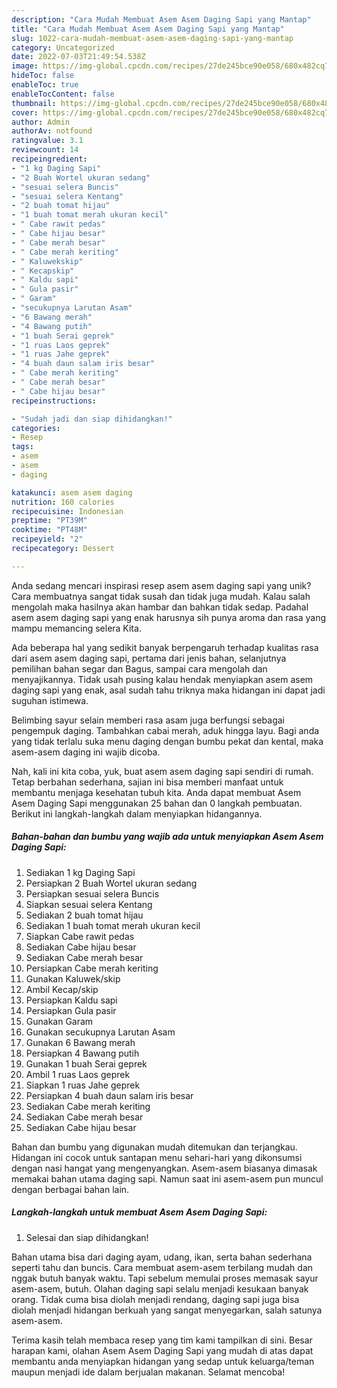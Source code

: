 ```yaml
---
description: "Cara Mudah Membuat Asem Asem Daging Sapi yang Mantap"
title: "Cara Mudah Membuat Asem Asem Daging Sapi yang Mantap"
slug: 1022-cara-mudah-membuat-asem-asem-daging-sapi-yang-mantap
category: Uncategorized
date: 2022-07-03T21:49:54.538Z
image: https://img-global.cpcdn.com/recipes/27de245bce90e058/680x482cq70/asem-asem-daging-sapi-foto-resep-utama.jpg
hideToc: false
enableToc: true
enableTocContent: false
thumbnail: https://img-global.cpcdn.com/recipes/27de245bce90e058/680x482cq70/asem-asem-daging-sapi-foto-resep-utama.jpg
cover: https://img-global.cpcdn.com/recipes/27de245bce90e058/680x482cq70/asem-asem-daging-sapi-foto-resep-utama.jpg
author: Admin
authorAv: notfound
ratingvalue: 3.1
reviewcount: 14
recipeingredient:
- "1 kg Daging Sapi"
- "2 Buah Wortel ukuran sedang"
- "sesuai selera Buncis"
- "sesuai selera Kentang"
- "2 buah tomat hijau"
- "1 buah tomat merah ukuran kecil"
- " Cabe rawit pedas"
- " Cabe hijau besar"
- " Cabe merah besar"
- " Cabe merah keriting"
- " Kaluwekskip"
- " Kecapskip"
- " Kaldu sapi"
- " Gula pasir"
- " Garam"
- "secukupnya Larutan Asam"
- "6 Bawang merah"
- "4 Bawang putih"
- "1 buah Serai geprek"
- "1 ruas Laos geprek"
- "1 ruas Jahe geprek"
- "4 buah daun salam iris besar"
- " Cabe merah keriting"
- " Cabe merah besar"
- " Cabe hijau besar"
recipeinstructions:

- "Sudah jadi dan siap dihidangkan!"
categories:
- Resep
tags:
- asem
- asem
- daging

katakunci: asem asem daging 
nutrition: 160 calories
recipecuisine: Indonesian
preptime: "PT39M"
cooktime: "PT48M"
recipeyield: "2"
recipecategory: Dessert

---
```





Anda sedang mencari inspirasi resep asem asem daging sapi yang unik? Cara membuatnya sangat tidak susah dan tidak juga mudah. Kalau salah mengolah maka hasilnya akan hambar dan bahkan tidak sedap. Padahal asem asem daging sapi yang enak harusnya sih punya aroma dan rasa yang mampu memancing selera Kita.





Ada beberapa hal yang sedikit banyak berpengaruh terhadap kualitas rasa dari asem asem daging sapi, pertama dari jenis bahan, selanjutnya pemilihan bahan segar dan Bagus, sampai cara mengolah dan menyajikannya. Tidak usah pusing kalau hendak menyiapkan asem asem daging sapi yang enak,      asal sudah tahu triknya maka hidangan ini dapat jadi suguhan istimewa.














Belimbing sayur selain memberi rasa asam juga berfungsi sebagai pengempuk daging. Tambahkan cabai merah, aduk hingga layu. Bagi anda yang tidak terlalu suka menu daging dengan bumbu pekat dan kental, maka asem-asem daging ini wajib dicoba.






Nah, kali ini kita coba, yuk, buat asem asem daging sapi sendiri di rumah. Tetap berbahan sederhana, sajian ini bisa memberi manfaat untuk membantu menjaga kesehatan tubuh kita. Anda dapat membuat Asem Asem Daging Sapi menggunakan 25 bahan dan 0 langkah pembuatan. Berikut ini langkah-langkah dalam menyiapkan hidangannya.

<!--inarticleads1-->

##### Bahan-bahan dan bumbu yang wajib ada untuk menyiapkan Asem Asem Daging Sapi:

1. Sediakan 1 kg Daging Sapi
1. Persiapkan 2 Buah Wortel ukuran sedang
1. Persiapkan sesuai selera Buncis
1. Siapkan sesuai selera Kentang
1. Sediakan 2 buah tomat hijau
1. Sediakan 1 buah tomat merah ukuran kecil
1. Siapkan  Cabe rawit pedas
1. Sediakan  Cabe hijau besar
1. Sediakan  Cabe merah besar
1. Persiapkan  Cabe merah keriting
1. Gunakan  Kaluwek/skip
1. Ambil  Kecap/skip
1. Persiapkan  Kaldu sapi
1. Persiapkan  Gula pasir
1. Gunakan  Garam
1. Gunakan secukupnya Larutan Asam
1. Gunakan 6 Bawang merah
1. Persiapkan 4 Bawang putih
1. Gunakan 1 buah Serai geprek
1. Ambil 1 ruas Laos geprek
1. Siapkan 1 ruas Jahe geprek
1. Persiapkan 4 buah daun salam iris besar
1. Sediakan  Cabe merah keriting
1. Sediakan  Cabe merah besar
1. Sediakan  Cabe hijau besar


Bahan dan bumbu yang digunakan mudah ditemukan dan terjangkau. Hidangan ini cocok untuk santapan menu sehari-hari yang dikonsumsi dengan nasi hangat yang mengenyangkan. Asem-asem biasanya dimasak memakai bahan utama daging sapi. Namun saat ini asem-asem pun muncul dengan berbagai bahan lain. 

<!--inarticleads2-->

##### Langkah-langkah untuk membuat Asem Asem Daging Sapi:


1. Selesai dan siap dihidangkan!

Bahan utama bisa dari daging ayam, udang, ikan, serta bahan sederhana seperti tahu dan buncis. Cara membuat asem-asem terbilang mudah dan nggak butuh banyak waktu. Tapi sebelum memulai proses memasak sayur asem-asem, butuh. Olahan daging sapi selalu menjadi kesukaan banyak orang. Tidak cuma bisa diolah menjadi rendang, daging sapi juga bisa diolah menjadi hidangan berkuah yang sangat menyegarkan, salah satunya asem-asem. 

Terima kasih telah membaca resep yang tim kami tampilkan di sini. Besar harapan kami, olahan Asem Asem Daging Sapi yang mudah di atas dapat membantu anda menyiapkan hidangan yang sedap untuk keluarga/teman maupun menjadi ide dalam berjualan makanan. Selamat mencoba!
